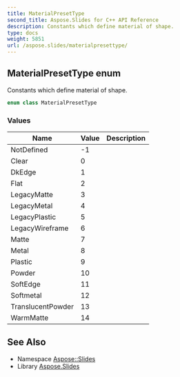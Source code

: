 ```yaml
---
title: MaterialPresetType
second_title: Aspose.Slides for C++ API Reference
description: Constants which define material of shape.
type: docs
weight: 5851
url: /aspose.slides/materialpresettype/
---
```

## MaterialPresetType enum


Constants which define material of shape.

```cpp
enum class MaterialPresetType
```

### Values

| Name | Value | Description |
| --- | --- | --- |
| NotDefined | -1 |  |
| Clear | 0 |  |
| DkEdge | 1 |  |
| Flat | 2 |  |
| LegacyMatte | 3 |  |
| LegacyMetal | 4 |  |
| LegacyPlastic | 5 |  |
| LegacyWireframe | 6 |  |
| Matte | 7 |  |
| Metal | 8 |  |
| Plastic | 9 |  |
| Powder | 10 |  |
| SoftEdge | 11 |  |
| Softmetal | 12 |  |
| TranslucentPowder | 13 |  |
| WarmMatte | 14 |  |

## See Also

* Namespace [Aspose::Slides](../)
* Library [Aspose.Slides](../../)